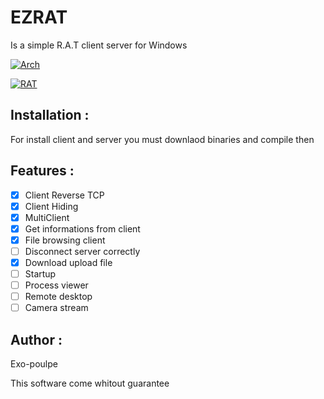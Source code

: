 # EZRAT

Is a simple R.A.T client server for Windows

[![Arch](https://img.shields.io/badge/-Arch%20:%20x86-red?&style=flat-square)](https://google.com)

[![RAT](https://img.shields.io/badge/-RAT-black?&style=flat-square)](https://google.com)

## Installation :
For install client and server you must downlaod binaries and compile then

## Features :
- [x] Client Reverse TCP
- [x] Client Hiding
- [x] MultiClient
- [x] Get informations from client
- [x] File browsing client
- [ ] Disconnect server correctly
- [x] Download upload file
- [ ] Startup
- [ ] Process viewer
- [ ] Remote desktop
- [ ] Camera stream

## Author :
Exo-poulpe

This software come whitout guarantee